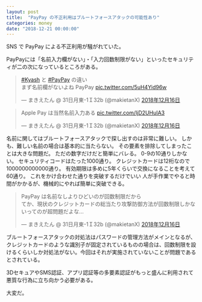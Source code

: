 ```yaml
---
layout: post
title:  "PayPay の不正利用はブルートフォースアタックの可能性あり"
categories: money
date: "2018-12-21 00:00:00"
---
```


SNS で PayPay による不正利用が騒がれていた。

PayPayには「名前入力欄がない」・「入力回数制限がない」といったセキュリティが二の次になっているところがある。

<blockquote class="twitter-tweet  tw-align-center" data-lang="ja"><p lang="ja" dir="ltr"><a href="https://twitter.com/hashtag/Kyash?src=hash&amp;ref_src=twsrc%5Etfw">#Kyash</a> と <a href="https://twitter.com/hashtag/PayPay?src=hash&amp;ref_src=twsrc%5Etfw">#PayPay</a> の違い<br>まず名前欄がないよね PayPay <a href="https://t.co/5uH4Yid96w">pic.twitter.com/5uH4Yid96w</a></p>&mdash; まきえたん @ 31日月東-1Ｉ32b (@makietanX) <a href="https://twitter.com/makietanX/status/1074332422383136768?ref_src=twsrc%5Etfw">2018年12月16日</a></blockquote>
<script async src="https://platform.twitter.com/widgets.js" charset="utf-8"></script>

<blockquote class="twitter-tweet  tw-align-center" data-lang="ja"><p lang="ja" dir="ltr">Apple Pay は当然名前入力ある <a href="https://t.co/ljD2UHuIA3">pic.twitter.com/ljD2UHuIA3</a></p>&mdash; まきえたん @ 31日月東-1Ｉ32b (@makietanX) <a href="https://twitter.com/makietanX/status/1074333408879206400?ref_src=twsrc%5Etfw">2018年12月16日</a></blockquote>
<script async src="https://platform.twitter.com/widgets.js" charset="utf-8"></script>

名前に関してはブルートフォースアタックで探し出すのは非常に難しい。
しかも、難しい名前の場合は基本的に当たらない。
その要素を排除してしまったことは大きな問題だ。
ただの数字だけだと簡単にバレる。
0-9の10通りしかない。
セキュリティコードはたった1000通り。
クレジットカードは12桁なので1000000000000通り。
有効期限は多めに5年くらいで交換になることを考えて60通り。
これをかけ合わせた通りを突破するだけでいい
人が手作業でやると時間がかかるが、機械的にやれば簡単に突破できる。

<blockquote class="twitter-tweet  tw-align-center" data-lang="ja"><p lang="ja" dir="ltr">PayPay は名前なしよりひどいのが回数制限だから<br>てか、現状のクレジットカードの総当たり攻撃防御方法が回数制限しかないってのが超問題だよな...</p>&mdash; まきえたん @ 31日月東-1Ｉ32b (@makietanX) <a href="https://twitter.com/makietanX/status/1074337599701970944?ref_src=twsrc%5Etfw">2018年12月16日</a></blockquote>
<script async src="https://platform.twitter.com/widgets.js" charset="utf-8"></script>

ブルートフォースアタックの対処法はパスワードの管理方法がメインとなるが、クレジットカードのような識別子が固定されているものの場合は、回数制限を設けるくらいしか対処法がない。今回はそれが実施されていないことが問題であるとされている。

3DセキュアやSMS認証、アプリ認証等の多要素認証がもっと盛んに利用されて悪質な行為に立ち向かう必要がある。

大変だ。
